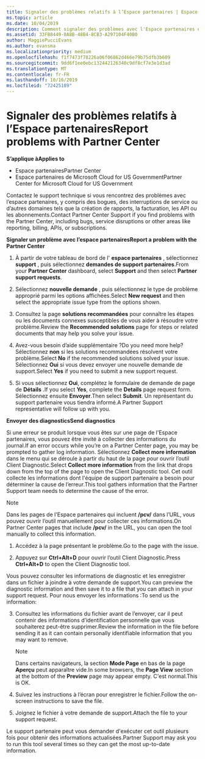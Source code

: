 ```yaml
---
title: Signaler des problèmes relatifs à l’Espace partenaires | Espace partenaires
ms.topic: article
ms.date: 10/04/2019
description: Comment signaler des problèmes avec l'Espace partenaires et collecter des informations de diagnostic pour notre équipe de Support.
ms.assetid: 33FB8449-0A8B-48B4-8CB3-A297104F40B0
author: MaggiePucciEvans
ms.author: evansma
ms.localizationpriority: medium
ms.openlocfilehash: f1f7473f78226a06f06862d466e79b75dfb3b609
ms.sourcegitcommit: 9dd6f1ee0ebc132442126340c9df8cf7e3e1d3ad
ms.translationtype: MT
ms.contentlocale: fr-FR
ms.lasthandoff: 10/16/2019
ms.locfileid: "72425189"
---
```

# <a name="report-problems-with-partner-center"></a><span data-ttu-id="ec6c9-103">Signaler des problèmes relatifs à l’Espace partenaires</span><span class="sxs-lookup"><span data-stu-id="ec6c9-103">Report problems with Partner Center</span></span>

<span data-ttu-id="ec6c9-104">**S’applique à**</span><span class="sxs-lookup"><span data-stu-id="ec6c9-104">**Applies to**</span></span>

- <span data-ttu-id="ec6c9-105">Espace partenaires</span><span class="sxs-lookup"><span data-stu-id="ec6c9-105">Partner Center</span></span>
- <span data-ttu-id="ec6c9-106">Espace partenaires de Microsoft Cloud for US Government</span><span class="sxs-lookup"><span data-stu-id="ec6c9-106">Partner Center for Microsoft Cloud for US Government</span></span>


<span data-ttu-id="ec6c9-107">Contactez le support technique si vous rencontrez des problèmes avec l’espace partenaires, y compris des bogues, des interruptions de service ou d’autres domaines tels que la création de rapports, la facturation, les API ou les abonnements.</span><span class="sxs-lookup"><span data-stu-id="ec6c9-107">Contact Partner Center Support if you find problems with the Partner Center, including bugs, service disruptions or other areas like reporting, billing, APIs, or subscriptions.</span></span>


<span data-ttu-id="ec6c9-108">**Signaler un problème avec l’espace partenaires**</span><span class="sxs-lookup"><span data-stu-id="ec6c9-108">**Report a problem with the Partner Center**</span></span>

1. <span data-ttu-id="ec6c9-109">À partir de votre tableau de bord de l' **espace partenaires** , sélectionnez **support** , puis sélectionnez **demandes de support partenaires**.</span><span class="sxs-lookup"><span data-stu-id="ec6c9-109">From your **Partner Center** dashboard, select **Support** and then select **Partner support requests**.</span></span>

2. <span data-ttu-id="ec6c9-110">Sélectionnez **nouvelle demande** , puis sélectionnez le type de problème approprié parmi les options affichées.</span><span class="sxs-lookup"><span data-stu-id="ec6c9-110">Select **New request** and then select the appropriate issue type from the options shown.</span></span>

3. <span data-ttu-id="ec6c9-111">Consultez la page **solutions recommandées** pour connaître les étapes ou les documents connexes susceptibles de vous aider à résoudre votre problème.</span><span class="sxs-lookup"><span data-stu-id="ec6c9-111">Review the **Recommended solutions** page for steps or related documents that may help you solve your issue.</span></span>

4. <span data-ttu-id="ec6c9-112">Avez-vous besoin d’aide supplémentaire ?</span><span class="sxs-lookup"><span data-stu-id="ec6c9-112">Do you need more help?</span></span> <span data-ttu-id="ec6c9-113">Sélectionnez **non** si les solutions recommandées résolvent votre problème.</span><span class="sxs-lookup"><span data-stu-id="ec6c9-113">Select **No** if the recommended solutions solved your issue.</span></span> <span data-ttu-id="ec6c9-114">Sélectionnez **Oui** si vous devez envoyer une nouvelle demande de support.</span><span class="sxs-lookup"><span data-stu-id="ec6c9-114">Select **Yes** if you need to submit a new support request.</span></span>

5. <span data-ttu-id="ec6c9-115">Si vous sélectionnez **Oui**, complétez le formulaire de demande de page de **Détails** .</span><span class="sxs-lookup"><span data-stu-id="ec6c9-115">If you select **Yes**, complete the **Details** page request form.</span></span> <span data-ttu-id="ec6c9-116">Sélectionnez ensuite **Envoyer**.</span><span class="sxs-lookup"><span data-stu-id="ec6c9-116">Then select **Submit**.</span></span> <span data-ttu-id="ec6c9-117">Un représentant du support partenaire vous tiendra informé.</span><span class="sxs-lookup"><span data-stu-id="ec6c9-117">A Partner Support representative will follow up with you.</span></span>

<span data-ttu-id="ec6c9-118">**Envoyer des diagnostics**</span><span class="sxs-lookup"><span data-stu-id="ec6c9-118">**Send diagnostics**</span></span>

<span data-ttu-id="ec6c9-119">Si une erreur se produit lorsque vous êtes sur une page de l'Espace partenaires, vous pouvez être invité à collecter des informations du journal.</span><span class="sxs-lookup"><span data-stu-id="ec6c9-119">If an error occurs while you’re on a Partner Center page, you may be prompted to gather log information.</span></span> <span data-ttu-id="ec6c9-120">Sélectionnez **Collect more information** dans le menu qui se déroule à partir du haut de la page pour ouvrir l’outil Client Diagnostic.</span><span class="sxs-lookup"><span data-stu-id="ec6c9-120">Select **Collect more information** from the link that drops down from the top of the page to open the Client Diagnostic tool.</span></span> <span data-ttu-id="ec6c9-121">Cet outil collecte les informations dont l'équipe de support partenaire a besoin pour déterminer la cause de l’erreur.</span><span class="sxs-lookup"><span data-stu-id="ec6c9-121">This tool gathers information that the Partner Support team needs to determine the cause of the error.</span></span> 

>[!NOTE]
><span data-ttu-id="ec6c9-122">Dans les pages de l'Espace partenaires qui incluent **/pcv/** dans l’URL, vous pouvez ouvrir l’outil manuellement pour collecter ces informations.</span><span class="sxs-lookup"><span data-stu-id="ec6c9-122">On Partner Center pages that include **/pcv/** in the URL, you can open the tool manually to collect this information.</span></span>

1. <span data-ttu-id="ec6c9-123">Accédez à la page présentant le problème.</span><span class="sxs-lookup"><span data-stu-id="ec6c9-123">Go to the page with the issue.</span></span>

2. <span data-ttu-id="ec6c9-124">Appuyez sur **Ctrl+Alt+D** pour ouvrir l’outil Client Diagnostic.</span><span class="sxs-lookup"><span data-stu-id="ec6c9-124">Press **Ctrl+Alt+D** to open the Client Diagnostic tool.</span></span>

<span data-ttu-id="ec6c9-125">Vous pouvez consulter les informations de diagnostic et les enregistrer dans un fichier à joindre à votre demande de support.</span><span class="sxs-lookup"><span data-stu-id="ec6c9-125">You can preview the diagnostic information and then save it to a file that you can attach in your support request.</span></span> <span data-ttu-id="ec6c9-126">Pour nous envoyer les informations :</span><span class="sxs-lookup"><span data-stu-id="ec6c9-126">To send us the information:</span></span>

3. <span data-ttu-id="ec6c9-127">Consultez les informations du fichier avant de l’envoyer, car il peut contenir des informations d’identification personnelle que vous souhaiterez peut-être supprimer.</span><span class="sxs-lookup"><span data-stu-id="ec6c9-127">Review the information in the file before sending it as it can contain personally identifiable information that you may want to remove.</span></span> 

    >[!NOTE]
    ><span data-ttu-id="ec6c9-128">Dans certains navigateurs, la section **Mode Page** en bas de la page **Aperçu** peut apparaître vide.</span><span class="sxs-lookup"><span data-stu-id="ec6c9-128">In some browsers, the **Page View** section at the bottom of the **Preview** page may appear empty.</span></span> <span data-ttu-id="ec6c9-129">C'est normal.</span><span class="sxs-lookup"><span data-stu-id="ec6c9-129">This is OK.</span></span>

4. <span data-ttu-id="ec6c9-130">Suivez les instructions à l’écran pour enregistrer le fichier.</span><span class="sxs-lookup"><span data-stu-id="ec6c9-130">Follow the on-screen instructions to save the file.</span></span>

5. <span data-ttu-id="ec6c9-131">Joignez le fichier à votre demande de support.</span><span class="sxs-lookup"><span data-stu-id="ec6c9-131">Attach the file to your support request.</span></span>

<span data-ttu-id="ec6c9-132">Le support partenaire peut vous demander d'exécuter cet outil plusieurs fois pour obtenir des informations actualisées.</span><span class="sxs-lookup"><span data-stu-id="ec6c9-132">Partner Support may ask you to run this tool several times so they can get the most up-to-date information.</span></span>

